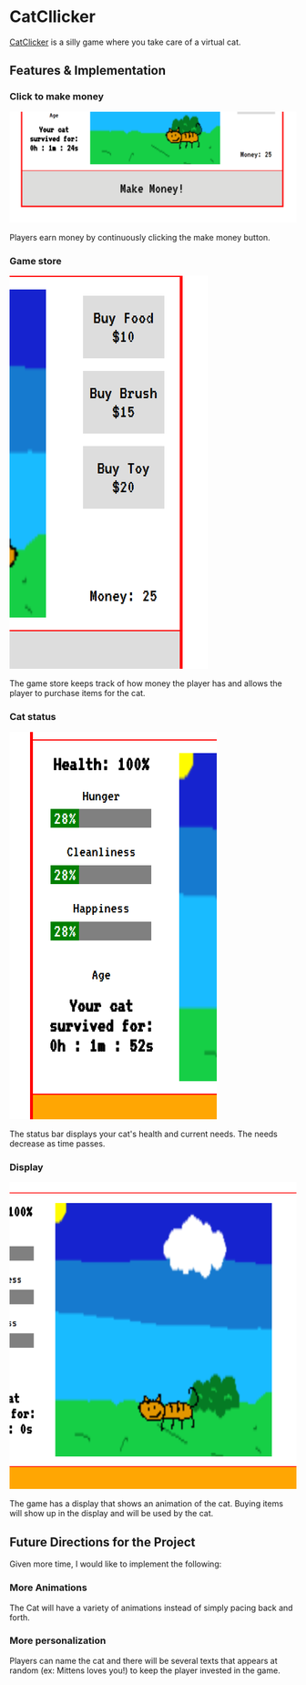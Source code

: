 # CatCllicker

[CatClicker](https://mike591.github.io/CatClicker/) is a silly game where you take care of a virtual cat.

## Features & Implementation

### Click to make money

![Make Money](docs/screenshots/money.png)

Players earn money by continuously clicking the make money button.

### Game store

![Game Store](docs/screenshots/store.png)

The game store keeps track of how money the player has and allows the player to purchase items for the cat.

### Cat status

![Bookings example](docs/screenshots/status.png)

The status bar displays your cat's health and current needs. The needs decrease as time passes.

### Display

![Display](docs/screenshots/display.png)

The game has a display that shows an animation of the cat. Buying items will show up in the display and will be used by the cat.


## Future Directions for the Project

Given more time, I would like to implement the following:

### More Animations

The Cat will have a variety of animations instead of simply pacing back and forth.

### More personalization

Players can name the cat and there will be several texts that appears at random (ex: Mittens loves you!) to keep the player invested in the game.
